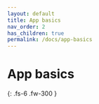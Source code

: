 ```yaml
---
layout: default
title: App basics
nav_order: 2
has_children: true
permalink: /docs/app-basics
---
```


# App basics

{: .fs-6 .fw-300 }
